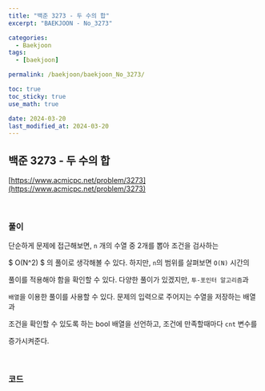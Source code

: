 ```yaml
---
title: "백준 3273 - 두 수의 합"
excerpt: "BAEKJOON - No_3273"

categories:
  - Baekjoon
tags:
  - [baekjoon]

permalink: /baekjoon/baekjoon_No_3273/

toc: true
toc_sticky: true
use_math: true

date: 2024-03-20
last_modified_at: 2024-03-20
---
```


## 백준 3273 - 두 수의 합

[https://www.acmicpc.net/problem/3273](https://www.acmicpc.net/problem/3273)

<br>

### 풀이

단순하게 문제에 접근해보면, `n` 개의 수열 중 2개를 뽑아 조건을 검사하는 <br>

$ O(N^2) $ 의 풀이로 생각해볼 수 있다. 하지만, `n`의 범위를 살펴보면 `O(N)` 시간의 <br>

풀이를 적용해야 함을 확인할 수 있다. 다양한 풀이가 있겠지만, `투-포인터 알고리즘`과 <br>

`배열`을 이용한 풀이를 사용할 수 있다. 문제의 입력으로 주어지는 수열을 저장하는 배열과 <br>

조건을 확인할 수 있도록 하는 bool 배열을 선언하고, 조건에 만족할때마다 `cnt` 변수를 <br>

증가시켜준다.

<br>

### 코드

<script src="https://gist.github.com/jinwoojwa/c27f90b5bffdfa844864d3d6c096d462.js"></script>
